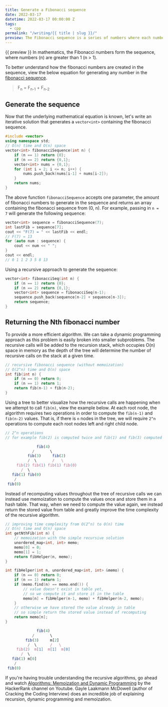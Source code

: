 ```yaml
---
title: Generate a Fibonacci sequence
date: 2022-03-17
datetime: 2022-03-17 00:00:00 Z
tags:
  - cpp
permalink: "/writing/{{ title | slug }}/"
preview: The Fibonacci sequence is a series of numbers where each number in the sequence is the sum of the two preceding numbers, with the sequence beginning with 0 and 1.
---
```


{{ preview }} In mathematics, the Fibonacci numbers form the sequence, where numbers (n) are greater than 1 (n > 1).

To better understand how the fibonacci numbers are created in the sequence, view the below equation for generating any number in the [fibonacci sequence](https://en.wikipedia.org/wiki/Fibonacci_number).

> F<sub>n</sub> = F<sub>n-1</sub> + F<sub>n-2</sub>

<h2 class="post-heading">Generate the sequence</h2>

Now that the underlying mathematical equation is known, let's write an iterative solution that generates a `vector<int>` containing the fibonacci sequence.

```cpp
#include <vector>
using namespace std;
// O(n) time and O(n) space
vector<int> fibonacciSequence(int n) {
    if (n == 1) return {0};
    if (n == 2) return {0,1};
    vector<int> nums = {0,1};
    for (int i = 2; i <= n; i++) {
        nums.push_back(nums[i-1] + nums[i-2]);
    }
    return nums;
}
```

The above function `fibonacciSequence` accepts one parameter, the amount of fibonacci numbers to generate in the sequence and returns an array containing the fibonacci sequence from (0, n). For example, passing in `n = 7` will generate the following sequence:

```cpp
vector<int> sequence = fibonacciSequence(7);
int lastFib = sequence[7];
cout << "F(7) = " << lastFib << endl;
// F(7) = 13
for (auto num : sequence) {
    cout << num << " ";
}
cout << endl;
// 0 1 1 2 3 5 8 13
```

Using a recursive approach to generate the sequence:

```cpp
vector<int> fibonacciSeq(int n) {
    if (n == 1) return {0};
    if (n == 2) return {0,1};
    vector<int> sequence = fibonacciSeq(n-1);
    sequence.push_back(sequence[n-2] + sequence[n-3]);
    return sequence;
}
```

<h2 class="post-heading">Returning the Nth fibonacci number</h2>

To provide a more efficient algorithm. We can take a dynamic programming approach as this problem is easily broken into smaller subproblems. The recursive calls will be added to the recursion stack, which occupies O(n) space in memory as the depth of the tree will determine the number of recursive calls on the stack at a given time.

```cpp
// recursive fibonacci sequence (without memoization)
// O(2^n) time and O(n) space
int fib(int n) {
	if (n == 0) return 0;
	if (n == 1) return 1;
	return fib(n-1) + fib(n-2);
}
```

Using a tree to better visualize how the recursive calls are happening when we attempt to call `fib(n)`, view the example below. At each root node, the algorithm requires two operations in order to compute the `fib(n-1)` and `fib(n-2)` values. That is, if there is `n` nodes in the tree, we will require `2^n` operations to compute each root nodes left and right child node.

```js
// 2^n operations
// for example fib(2) is computed twice and fib(1) and fib(3) computed thrice

			  fib(4)
 		  	/       \
		  fib(3)     fib(2)
          /  \	     /   \
     fib(2) fib(1) fib(1) fib(0)
       /  \
   fib(1) fib(0)
    /
 fib(0)
```

Instead of recomputing values throughout the tree of recursive calls we can instead use memoization to compute the values once and store them in a hash table. That way, when we need to compute the value again, we instead return the stored value from table and greatly improve the time complexity of the recursive algorithm.

```cpp
// improving time complexity from O(2^n) to O(n) time
// O(n) time and O(n) space
int getNthFib(int n) {
	// memoization with the simple recursive solution
	unordered_map<int, int> memo;
	memo[0] = 0;
	memo[1] = 1;
	return fibHelper(n, memo);
}

int fibHelper(int n, unordered_map<int, int> &memo) {
	if (n == 0) return 0;
	if (n == 1) return 1;
	if (memo.find(n) == memo.end()) {
		// value doesn't exist in table yet, 
		// so we compute it and store it in the table
		memo[n] = fibHelper(n-1, memo) + fibHelper(n-2, memo);
	}
	// otherwise we have stored the value already in table
	// so simple return the stored value instead of recomputing
	return memo[n];
}
```

```js
			  fib(4)
 		  	/       \
		 fib(3)     m[2]
          /  \	    /   \
     fib(2)  m[1]  m[1]  m[0]
       /  \
   fib(1) m[0]
    /
 fib(0)
```

If you're having trouble understanding the recursive algorithms, go ahead and watch [Algorithms: Memoization and Dynamic Programming](https://www.youtube.com/watch?v=P8Xa2BitN3I) by the HackerRank channel on Youtube. Gayle Laakmann McDowell (author of Cracking the Coding Interview) does an incredible job of explaining recursion, dynamic programming and memoization.